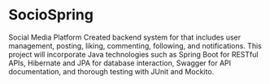 # SocioSpring
Social Media Platform Created backend system for that includes user management, posting, liking, commenting, following, and notifications. This project will incorporate Java technologies such as Spring Boot for RESTful APIs, Hibernate and JPA for database interaction, Swagger for API documentation, and thorough testing with JUnit and Mockito.
